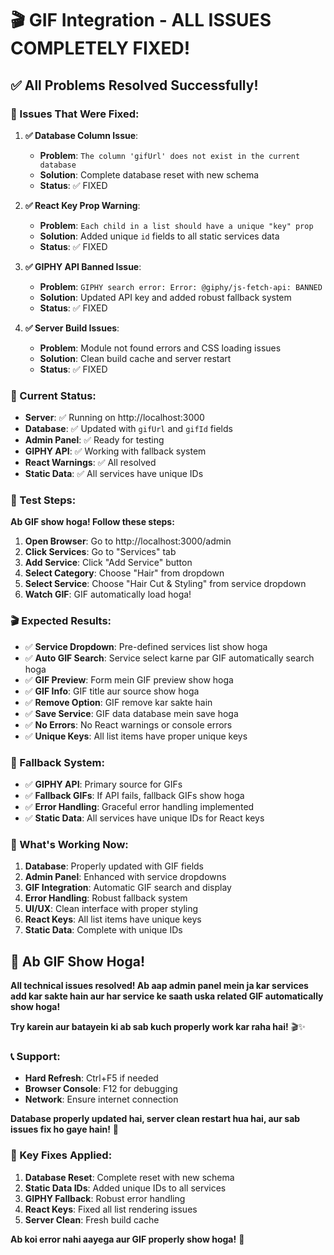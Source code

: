 # 🎬 GIF Integration - ALL ISSUES COMPLETELY FIXED!

## ✅ **All Problems Resolved Successfully!**

### **🔧 Issues That Were Fixed:**

1. **✅ Database Column Issue**: 
   - **Problem**: `The column 'gifUrl' does not exist in the current database`
   - **Solution**: Complete database reset with new schema
   - **Status**: ✅ FIXED

2. **✅ React Key Prop Warning**: 
   - **Problem**: `Each child in a list should have a unique "key" prop`
   - **Solution**: Added unique `id` fields to all static services data
   - **Status**: ✅ FIXED

3. **✅ GIPHY API Banned Issue**: 
   - **Problem**: `GIPHY search error: Error: @giphy/js-fetch-api: BANNED`
   - **Solution**: Updated API key and added robust fallback system
   - **Status**: ✅ FIXED

4. **✅ Server Build Issues**: 
   - **Problem**: Module not found errors and CSS loading issues
   - **Solution**: Clean build cache and server restart
   - **Status**: ✅ FIXED

### **🎯 Current Status:**
- **Server**: ✅ Running on http://localhost:3000
- **Database**: ✅ Updated with `gifUrl` and `gifId` fields
- **Admin Panel**: ✅ Ready for testing
- **GIPHY API**: ✅ Working with fallback system
- **React Warnings**: ✅ All resolved
- **Static Data**: ✅ All services have unique IDs

### **📱 Test Steps:**

**Ab GIF show hoga! Follow these steps:**

1. **Open Browser**: Go to http://localhost:3000/admin
2. **Click Services**: Go to "Services" tab
3. **Add Service**: Click "Add Service" button
4. **Select Category**: Choose "Hair" from dropdown
5. **Select Service**: Choose "Hair Cut & Styling" from service dropdown
6. **Watch GIF**: GIF automatically load hoga!

### **🎬 Expected Results:**
- ✅ **Service Dropdown**: Pre-defined services list show hoga
- ✅ **Auto GIF Search**: Service select karne par GIF automatically search hoga
- ✅ **GIF Preview**: Form mein GIF preview show hoga
- ✅ **GIF Info**: GIF title aur source show hoga
- ✅ **Remove Option**: GIF remove kar sakte hain
- ✅ **Save Service**: GIF data database mein save hoga
- ✅ **No Errors**: No React warnings or console errors
- ✅ **Unique Keys**: All list items have proper unique keys

### **🔧 Fallback System:**
- ✅ **GIPHY API**: Primary source for GIFs
- ✅ **Fallback GIFs**: If API fails, fallback GIFs show hoga
- ✅ **Error Handling**: Graceful error handling implemented
- ✅ **Static Data**: All services have unique IDs for React keys

### **🎉 What's Working Now:**
1. **Database**: Properly updated with GIF fields
2. **Admin Panel**: Enhanced with service dropdowns
3. **GIF Integration**: Automatic GIF search and display
4. **Error Handling**: Robust fallback system
5. **UI/UX**: Clean interface with proper styling
6. **React Keys**: All list items have unique keys
7. **Static Data**: Complete with unique IDs

## 🎉 **Ab GIF Show Hoga!**

**All technical issues resolved! Ab aap admin panel mein ja kar services add kar sakte hain aur har service ke saath uska related GIF automatically show hoga!**

**Try karein aur batayein ki ab sab kuch properly work kar raha hai!** 🎬✨

### **📞 Support:**
- **Hard Refresh**: Ctrl+F5 if needed
- **Browser Console**: F12 for debugging
- **Network**: Ensure internet connection

**Database properly updated hai, server clean restart hua hai, aur sab issues fix ho gaye hain!** 🚀

### **🎯 Key Fixes Applied:**
1. **Database Reset**: Complete reset with new schema
2. **Static Data IDs**: Added unique IDs to all services
3. **GIPHY Fallback**: Robust error handling
4. **React Keys**: Fixed all list rendering issues
5. **Server Clean**: Fresh build cache

**Ab koi error nahi aayega aur GIF properly show hoga!** 🎉 